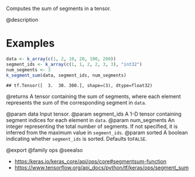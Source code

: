 Computes the sum of segments in a tensor.

@description

# Examples

```r
data <- k_array(c(1, 2, 10, 20, 100, 200))
segment_ids <- k_array(c(1, 1, 2, 2, 3, 3), "int32")
num_segments <- 3
k_segment_sum(data, segment_ids, num_segments)
```

```
## tf.Tensor([  3.  30. 300.], shape=(3), dtype=float32)
```

@returns
A tensor containing the sum of segments, where each element
represents the sum of the corresponding segment in `data`.

@param data Input tensor.
@param segment_ids A 1-D tensor containing segment indices for each
    element in `data`.
@param num_segments An integer representing the total number of
    segments. If not specified, it is inferred from the maximum
    value in `segment_ids`.
@param sorted A boolean indicating whether `segment_ids` is sorted.
    Defaults to`FALSE`.

@export
@family ops
@seealso
+ <https:/keras.io/keras_core/api/ops/core#segmentsum-function>
+ <https://www.tensorflow.org/api_docs/python/tf/keras/ops/segment_sum>

